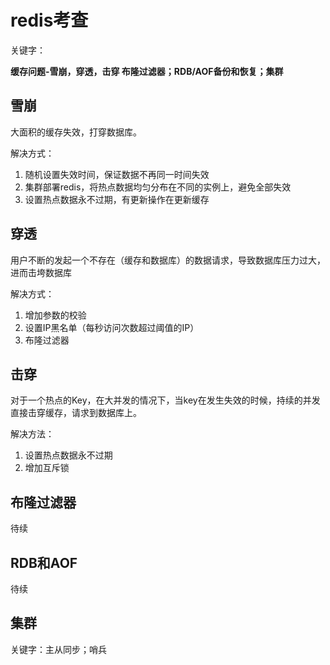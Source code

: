 # redis考查

关键字：

**缓存问题-雪崩，穿透，击穿  布隆过滤器；RDB/AOF备份和恢复；集群**

 



## 雪崩

大面积的缓存失效，打穿数据库。

解决方式：

1. 随机设置失效时间，保证数据不再同一时间失效
2. 集群部署redis，将热点数据均匀分布在不同的实例上，避免全部失效
3. 设置热点数据永不过期，有更新操作在更新缓存



## 穿透

用户不断的发起一个不存在（缓存和数据库）的数据请求，导致数据库压力过大，进而击垮数据库

解决方式：

1. 增加参数的校验
2. 设置IP黑名单（每秒访问次数超过阈值的IP）
3. 布隆过滤器



## 击穿

对于一个热点的Key，在大并发的情况下，当key在发生失效的时候，持续的并发直接击穿缓存，请求到数据库上。

解决方法：

1. 设置热点数据永不过期
2. 增加互斥锁



## 布隆过滤器

待续



## RDB和AOF

待续



## 集群

关键字：主从同步；哨兵




